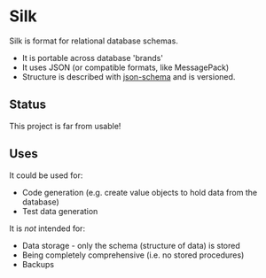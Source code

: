 Silk
===============================

Silk is format for relational database schemas.

* It is portable across database 'brands'
* It uses JSON (or compatible formats, like MessagePack)
* Structure is described with [json-schema](https://json-schema.org/) and is versioned.

Status
-------------------------------

This project is far from usable!

Uses
-------------------------------

It could be used for:

* Code generation (e.g. create value objects to hold data from the database)
* Test data generation

It is _not_ intended for:

* Data storage - only the schema (structure of data) is stored
* Being completely comprehensive (i.e. no stored procedures)
* Backups

